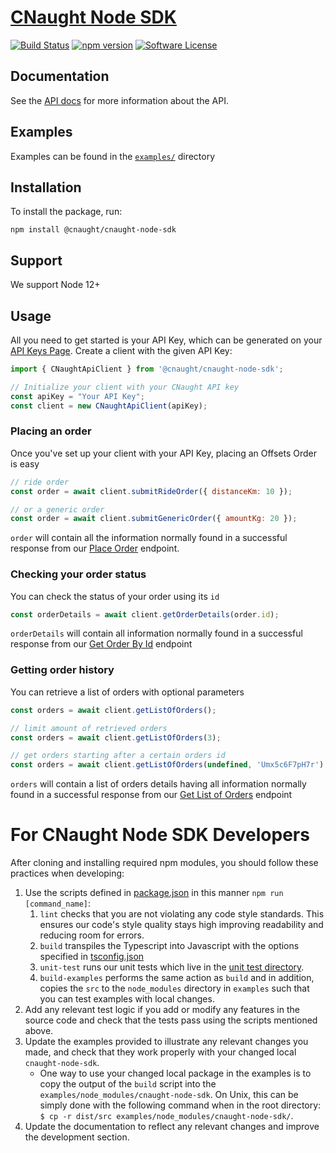 # [CNaught Node SDK](https://docs.cnaught.com/sdks/node/) 

[![Build Status](https://github.com/CNaught-Inc/cnaught-node-sdk/actions/workflows/build_test.yml/badge.svg?branch=main)](https://github.com/CNaught-Inc/cnaught-node-sdk/actions/workflows/build_test.yml)
[![npm version](https://badge.fury.io/js/%40cnaught%2Fcnaught-node-sdk@2x.svg)](https://www.npmjs.com/package/@cnaught/cnaught-node-sdk)
[![Software License](https://img.shields.io/badge/license-MIT-lightgrey.svg)](https://github.com/cnaught-inc/cnaught-node-sdk/blob/main/LICENSE)

## Documentation

See the [API docs](https://docs.cnaught.com) for more information about the API.

## Examples

Examples can be found in the [`examples/`](https://github.com/cnaught-inc/cnaught-node-sdk/tree/main/examples) directory

## Installation

To install the package, run:

    npm install @cnaught/cnaught-node-sdk 

## Support

We support Node 12+

## Usage

All you need to get started is your API Key, which can be generated on
your [API Keys Page](https://app.cnaught.com/apikeys). Create a client with the
given API Key:

```javascript
import { CNaughtApiClient } from '@cnaught/cnaught-node-sdk';

// Initialize your client with your CNaught API key
const apiKey = "Your API Key";
const client = new CNaughtApiClient(apiKey);
```

### Placing an order

Once you've set up your client with your API Key, placing an Offsets Order is easy

```javascript
// ride order
const order = await client.submitRideOrder({ distanceKm: 10 });

// or a generic order
const order = await client.submitGenericOrder({ amountKg: 20 });
```

`order` will contain all the information normally found in a successful response from our
[Place Order](https://docs.cnaught.com/api/reference/#operation/SubmitOrder) endpoint.

### Checking your order status

You can check the status of your order using its `id`

```javascript
const orderDetails = await client.getOrderDetails(order.id);
```

`orderDetails` will contain all information normally found in a successful response from
our [Get Order By Id](https://docs.cnaught.com/api/reference/#operation/GetOrderById) endpoint

### Getting order history

You can retrieve a list of orders with optional parameters

```javascript
const orders = await client.getListOfOrders();

// limit amount of retrieved orders
const orders = await client.getListOfOrders(3);

// get orders starting after a certain orders id
const orders = await client.getListOfOrders(undefined, 'Umx5c6F7pH7r');
```

`orders` will contain a list of orders details having all information normally found in a successful response
from our [Get List of Orders](https://docs.cnaught.com/api/reference/#operation/GetListOfOrder) endpoint

# For CNaught Node SDK Developers

After cloning and installing required npm modules, you should follow these practices when developing:

1. Use the scripts defined in [package.json](https://github.com/cnaught-inc/cnaught-node-sdk/tree/main/package.json) in this manner `npm run [command_name]`:
    1. `lint` checks that you are not violating any code style standards. This ensures our code's style quality stays high improving readability and reducing room for errors.
    2. `build` transpiles the Typescript into Javascript with the options specified in [tsconfig.json](https://github.com/cnaught-inc/cnaught-node-sdk/tree/main/tsconfig.json)
    3. `unit-test` runs our unit tests which live in the [unit test directory](https://github.com/cnaught-inc/cnaught-node-sdk/tree/main/test/unit).
    4. `build-examples` performs the same action as `build` and in addition, copies the `src` to the `node_modules` directory in `examples` such that you can test examples with local changes.
2. Add any relevant test logic if you add or modify any features in the source code and check that the tests pass using the scripts mentioned above.
3. Update the examples provided to illustrate any relevant changes you made, and check that they work properly with your changed local `cnaught-node-sdk`.
    * One way to use your changed local package in the examples is to copy the output of the `build` script into the `examples/node_modules/cnaught-node-sdk`. On Unix, this can be simply done with the following command when in the root directory: `$ cp -r dist/src examples/node_modules/cnaught-node-sdk/`.
4. Update the documentation to reflect any relevant changes and improve the development section.
